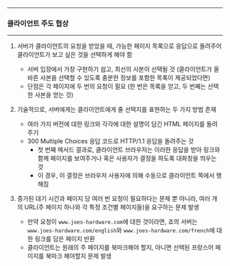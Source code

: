 -----
### 클라이언트 주도 협상
-----
1. 서버가 클라이언트의 요청을 받았을 때, 가능한 페이지 목록으로 응답으로 돌려주어 클라이언트가 보고 싶은 것을 선택하게 해야 함
   - 서버 입장에서 가장 구현하기 쉽고, 최선의 사본이 선택될 것 (클라이언트가 올바른 사본을 선택할 수 있도록 충분한 정보를 포함한 목록이 제공되었다면)
   - 단점은 각 페이지에 두 번의 요청이 필요 (한 번은 목록을 얻고, 두 번째는 선택한 사본을 얻는 것)

2. 기술적으로, 서버에게는 클라이언트에게 줄 선택지를 표현하는 두 가지 방법 존재
   - 여러 가지 버전에 대한 링크와 각각에 대한 설명이 담긴 HTML 페이지를 돌려주기
   - 300 Multiple Choices 응답 코드로 HTTP/1.1 응답을 돌려주는 것
     + 첫 번째 메서드 결과로, 클라이언트 브라우저는 이러한 응답을 받아 링크와 함께 페이지를 보여주거나 혹은 사용자가 결정을 하도록 대화창을 띄우는 것
     + 이 경우, 이 결정은 브라우저 사용자에 의해 수동으로 클라이언트 쪽에서 행해짐

3. 증가된 대기 시간과 페이지 당 여러 번 요청이 필요하다는 문제 뿐 아니라, 여러 개의 URL(주 페이지 하나와 각 특정 조건별 페이지들)을 요구하는 문제 발생
   - 만약 요청이 ```www.joes-hardware.com```에 대한 것이라면, 죠의 서버는 ```www.joes-hardware.com/english```와 ```www.joes-hardware.com/french```에 대한 링크를 담은 페이지 반환
   - 클라이언트는 원래의 주 페이지를 북마크해야 할지, 아니면 선택된 프랑스어 페이지를 북마크 해야할지 문제 발생
   

